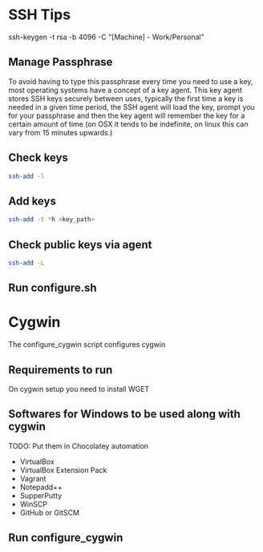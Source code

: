# SSH Tips

ssh-keygen -t rsa -b 4096 -C "[Machine] - Work/Personal"

## Manage Passphrase

To avoid having to type this passphrase every time you need to use a key, most operating systems have a concept of a key agent. This key agent stores SSH keys securely between uses, typically the first time a key is needed in a given time period, the SSH agent will load the key, prompt you for your passphrase and then the key agent will remember the key for a certain amount of time (on OSX it tends to be indefinite, on linux this can vary from 15 minutes upwards.)

## Check keys

```bash
ssh-add -l
```

## Add keys

```bash
ssh-add -t *h <key_path>
```

## Check public keys via agent

```bash
ssh-add -L
```
## Run configure.sh

# Cygwin
The configure_cygwin script configures cygwin

## Requirements to run
On cygwin setup you need to install WGET

## Softwares for Windows to be used along with cygwin
TODO: Put them in Chocolatey automation
- VirtualBox
- VirtualBox Extension Pack
- Vagrant
- Notepadd++
- SupperPutty
- WinSCP
- GitHub or GitSCM

## Run configure_cygwin
